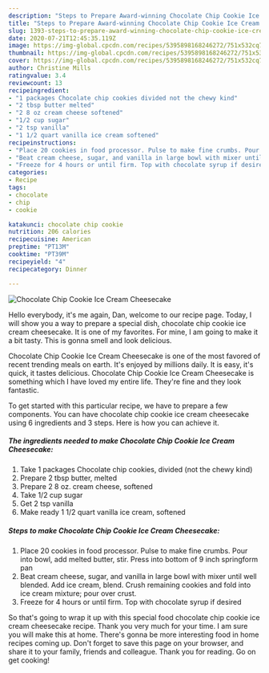 ```yaml
---
description: "Steps to Prepare Award-winning Chocolate Chip Cookie Ice Cream Cheesecake"
title: "Steps to Prepare Award-winning Chocolate Chip Cookie Ice Cream Cheesecake"
slug: 1393-steps-to-prepare-award-winning-chocolate-chip-cookie-ice-cream-cheesecake
date: 2020-07-21T12:45:35.119Z
image: https://img-global.cpcdn.com/recipes/5395898168246272/751x532cq70/chocolate-chip-cookie-ice-cream-cheesecake-recipe-main-photo.jpg
thumbnail: https://img-global.cpcdn.com/recipes/5395898168246272/751x532cq70/chocolate-chip-cookie-ice-cream-cheesecake-recipe-main-photo.jpg
cover: https://img-global.cpcdn.com/recipes/5395898168246272/751x532cq70/chocolate-chip-cookie-ice-cream-cheesecake-recipe-main-photo.jpg
author: Christine Mills
ratingvalue: 3.4
reviewcount: 13
recipeingredient:
- "1 packages Chocolate chip cookies divided not the chewy kind"
- "2 tbsp butter melted"
- "2 8 oz cream cheese softened"
- "1/2 cup sugar"
- "2 tsp vanilla"
- "1 1/2 quart vanilla ice cream softened"
recipeinstructions:
- "Place 20 cookies in food processor. Pulse to make fine crumbs. Pour into bowl, add melted butter, stir. Press into bottom of 9 inch springform pan"
- "Beat cream cheese, sugar, and vanilla in large bowl with mixer until well blended. Add ice cream, blend. Crush remaining cookies and fold into ice cream mixture; pour over crust."
- "Freeze for 4 hours or until firm. Top with chocolate syrup if desired"
categories:
- Recipe
tags:
- chocolate
- chip
- cookie

katakunci: chocolate chip cookie 
nutrition: 206 calories
recipecuisine: American
preptime: "PT13M"
cooktime: "PT39M"
recipeyield: "4"
recipecategory: Dinner

---
```



![Chocolate Chip Cookie Ice Cream Cheesecake](https://img-global.cpcdn.com/recipes/5395898168246272/751x532cq70/chocolate-chip-cookie-ice-cream-cheesecake-recipe-main-photo.jpg)

Hello everybody, it's me again, Dan, welcome to our recipe page. Today, I will show you a way to prepare a special dish, chocolate chip cookie ice cream cheesecake. It is one of my favorites. For mine, I am going to make it a bit tasty. This is gonna smell and look delicious.

Chocolate Chip Cookie Ice Cream Cheesecake is one of the most favored of recent trending meals on earth. It's enjoyed by millions daily. It is easy, it's quick, it tastes delicious. Chocolate Chip Cookie Ice Cream Cheesecake is something which I have loved my entire life. They're fine and they look fantastic.




To get started with this particular recipe, we have to prepare a few components. You can have chocolate chip cookie ice cream cheesecake using 6 ingredients and 3 steps. Here is how you can achieve it.

<!--inarticleads1-->

##### The ingredients needed to make Chocolate Chip Cookie Ice Cream Cheesecake:

1. Take 1 packages Chocolate chip cookies, divided (not the chewy kind)
1. Prepare 2 tbsp butter, melted
1. Prepare 2 8 oz. cream cheese, softened
1. Take 1/2 cup sugar
1. Get 2 tsp vanilla
1. Make ready 1 1/2 quart vanilla ice cream, softened




<!--inarticleads2-->

##### Steps to make Chocolate Chip Cookie Ice Cream Cheesecake:

1. Place 20 cookies in food processor. Pulse to make fine crumbs. Pour into bowl, add melted butter, stir. Press into bottom of 9 inch springform pan
1. Beat cream cheese, sugar, and vanilla in large bowl with mixer until well blended. Add ice cream, blend. Crush remaining cookies and fold into ice cream mixture; pour over crust.
1. Freeze for 4 hours or until firm. Top with chocolate syrup if desired




So that's going to wrap it up with this special food chocolate chip cookie ice cream cheesecake recipe. Thank you very much for your time. I am sure you will make this at home. There's gonna be more interesting food in home recipes coming up. Don't forget to save this page on your browser, and share it to your family, friends and colleague. Thank you for reading. Go on get cooking!
